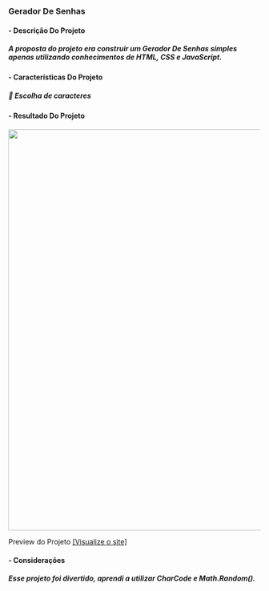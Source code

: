 <h3>Gerador De Senhas</h3>

<h4>- Descrição Do Projeto<h4>
<h5>
A proposta do projeto era construir um Gerador De Senhas simples apenas utilizando conhecimentos de HTML, CSS e JavaScript.
</h5>
<h4>- Características Do Projeto<h4>
<h5>
📌 Escolha de caracteres<br> 
</h5>

<h4>- Resultado Do Projeto</h4>
<img style="width: 800px;" src="https://github.com/wesleymacedodev/Projetos/assets/123600728/20c1a9aa-4a85-4c22-b3ee-677c09cb7916"/>

Preview do Projeto [ [Visualize o site] ](https://wesleymacedodev.github.io/Projetos/Autorais/Gerador%20De%20Senhas%20%234/)
  
<h4>- Considerações</h4>
<h5>Esse projeto foi divertido, aprendi a utilizar CharCode e Math.Random().</h5>
